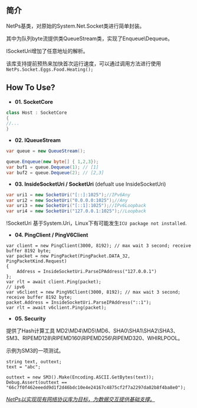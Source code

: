 ﻿## 简介

NetPs基类，对原始的System.Net.Socket类进行简单封装。

其中为队列byte流提供类QueueStream类，实现了Enqueue\Dequeue。

ISocketUri增加了任意地址的解析。

该库支持提前预热来加快首次运行速度，可以通过调用方法进行使用 `NetPs.Socket.Eggs.Food.Heating();`

## How To Use?

- **01. SocketCore**
  
```csharp
class Host : SocketCore
{
//...
}
```

- **02. IQueueStream**
  
```csharp
var queue = new QueueStream();

queue.Enqueue(new byte[] { 1,2,3});
var buf1 = queue.Dequeue(1); // [1]
var buf2 = queue.Dequeue(2); // [2,3]
```
- **03. InsideSocketUri / SocketUri**
(defualt use InsideSocketUri)
```csharp
var uri1 = new SocketUri("[::]:1025");//IPv6Any
var uri2 = new SocketUri("0.0.0.0:1025");//Any
var uri3 = new SocketUri("[::1]:1025");//IPv6Loopback
var uri4 = new SocketUri("127.0.0.1:1025");//Loopback
```
!SocketUri 基于System.Uri，Linux下有可能发生```ICU package not installed```.

- **04. PingClient / PingV6Client**

```
var client = new PingClient(3000, 8192); // max wait 3 second; receive buffer 8192 byte;
var packet = new PingPacket(PingPacket.DATA_32, PingPacketKind.Request)
{
    Address = InsideSocketUri.ParseIPAddress("127.0.0.1")
};
var rlt = await client.Ping(packet);
// ipv6
var v6client = new PingV6Client(3000, 8192); // max wait 3 second; receive buffer 8192 byte;
packet.Address = InsideSocketUri.ParseIPAddress("::1");
var rlt = await v6client.Ping(packet);
```

- **05. Security**  

提供了Hash计算工具 MD2\MD4\MD5\MD6、SHA0\SHA1\SHA2\SHA3、SM3、RIPEMD128\RIPEMD160\RIPEMD256\RIPEMD320、WHIRLPOOL。  

示例为SM3的一项测试。
```
string text, outtext;
text = "abc";

outtext = new SM3().Make(Encoding.ASCII.GetBytes(text));
Debug.Assert(outtext == "66c7f0f462eeedd9d1f2d46bdc10e4e24167c4875cf2f7a2297da02b8f4ba8e0");
```

*<u>NetPs以实现现有网络协议库为目标，为数据交互提供基础支撑。</u>*